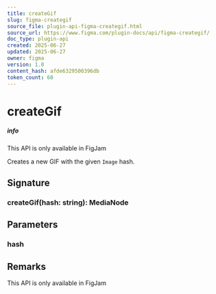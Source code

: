 ```yaml
---
title: createGif
slug: figma-creategif
source_file: plugin-api-figma-creategif.html
source_url: https://www.figma.com/plugin-docs/api/figma-creategif/
doc_type: plugin-api
created: 2025-06-27
updated: 2025-06-27
owner: figma
version: 1.0
content_hash: afde6329500396db
token_count: 60
---
```

# createGif

##### info

This API is only available in FigJam

Creates a new GIF with the given `Image` hash.

## Signature

### createGif(hash: string): MediaNode

## Parameters

### hash

## Remarks

This API is only available in FigJam